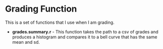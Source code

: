 # Grading Function #
This is a set of functions that I use when I am grading.

* __grades.summary.r__ - This function takes the path to a csv of grades and produces a histogram and compares it to a bell curve that has the same mean and sd.


